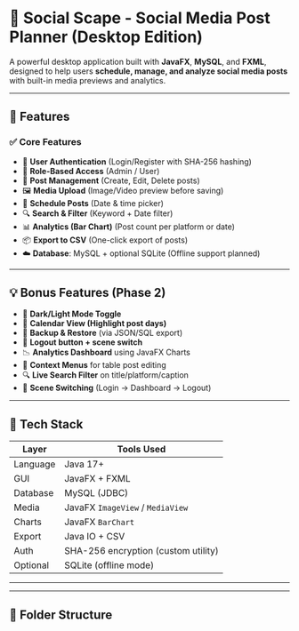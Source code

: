 # 📱 Social Scape - Social Media Post Planner (Desktop Edition)

A powerful desktop application built with **JavaFX**, **MySQL**, and **FXML**, designed to help users **schedule, manage, and analyze social media posts** with built-in media previews and analytics.

---

## 🚀 Features

### ✅ Core Features
- 🔐 **User Authentication** (Login/Register with SHA-256 hashing)
- 👥 **Role-Based Access** (Admin / User)
- 📝 **Post Management** (Create, Edit, Delete posts)
- 🖼️ **Media Upload** (Image/Video preview before saving)
- 📅 **Schedule Posts** (Date & time picker)
- 🔍 **Search & Filter** (Keyword + Date filter)
- 📊 **Analytics (Bar Chart)** (Post count per platform or date)
- 📦 **Export to CSV** (One-click export of posts)
- ☁️ **Database**: MySQL + optional SQLite (Offline support planned)

---

## 💡 Bonus Features (Phase 2)

- 🎨 **Dark/Light Mode Toggle**
- 🧭 **Calendar View (Highlight post days)**
- 💾 **Backup & Restore** (via JSON/SQL export)
- 🚪 **Logout button + scene switch**
- 📉 **Analytics Dashboard** using JavaFX Charts
- 🔁 **Context Menus** for table post editing
- 🔍 **Live Search Filter** on title/platform/caption
- 🔄 **Scene Switching** (Login → Dashboard → Logout)

---

## 🧱 Tech Stack

| Layer       | Tools Used |
|-------------|------------|
| Language    | Java 17+   |
| GUI         | JavaFX + FXML |
| Database    | MySQL (JDBC) |
| Media       | JavaFX `ImageView` / `MediaView` |
| Charts      | JavaFX `BarChart` |
| Export      | Java IO + CSV |
| Auth        | SHA-256 encryption (custom utility) |
| Optional    | SQLite (offline mode) |

---


---

## 🧭 Folder Structure

